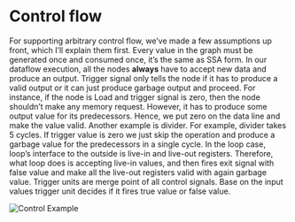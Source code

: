 # Control flow

For supporting arbitrary control flow, we’ve made a few assumptions up front, which I’ll explain them first.
Every value in the graph must be generated once and consumed once, it’s the same as SSA form. In our dataflow execution, all the nodes **always** have to accept new data and produce an output. Trigger signal only tells the node if it has to produce a valid output or it can just produce garbage output and proceed. For instance, if the node is Load and trigger signal is zero, then the node shouldn’t make any memory request. However, it has to produce some output value for its predecessors. Hence, we put zero on the data line and make the value valid. Another example is divider. For example, divider takes 5 cycles. If trigger value is zero we just skip the operation and produce a garbage value for the predecessors in a single cycle.
In the loop case, loop’s interface to the outside is live-in and live-out registers. Therefore, what loop does is accepting live-in values, and then fires exit signal with false value and make all the live-out registers valid with again garbage value.
Trigger units are merge point of all control signals. Base on the input values trigger unit decides if it fires true value or false value.

![Control Example](https://www.dropbox.com/s/fjeq0z0k3a27ta3/Controlflow.png?raw=1)
